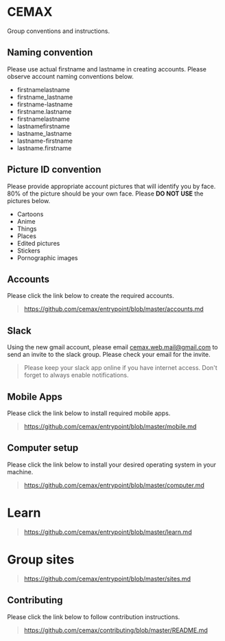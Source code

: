 # CEMAX 
Group conventions and instructions.

## Naming convention
Please use actual firstname and lastname in creating accounts.
Please observe account naming conventions below.

- firstnamelastname
- firstname_lastname
- firstname-lastname
- firstname.lastname
- firstnamelastname
- lastnamefirstname
- lastname_lastname
- lastname-firstname
- lastname.firstname

## Picture ID convention
Please provide appropriate account pictures that will identify you by face.
80% of the picture should be your own face.
Please **DO NOT USE** the pictures below.

- Cartoons
- Anime
- Things
- Places
- Edited pictures
- Stickers
- Pornographic images

## Accounts
Please click the link below to create the required accounts.
> https://github.com/cemax/entrypoint/blob/master/accounts.md

## Slack
Using the new gmail account, please email cemax.web.mail@gmail.com to
send an invite to the slack group. Please check your email for
the invite.
> Please keep your slack app online if you have internet access.
> Don't forget to always enable notifications.

## Mobile Apps
Please click the link below to install required mobile apps.
> https://github.com/cemax/entrypoint/blob/master/mobile.md

## Computer setup
Please click the link below to install your desired operating
system in your machine.
> https://github.com/cemax/entrypoint/blob/master/computer.md

# Learn
> https://github.com/cemax/entrypoint/blob/master/learn.md

# Group sites
> https://github.com/cemax/entrypoint/blob/master/sites.md

## Contributing
Please click the link below to follow contribution instructions.
> https://github.com/cemax/contributing/blob/master/README.md
